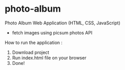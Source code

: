 # photo-album
Photo Album Web Application (HTML, CSS, JavaScript)
- fetch images using picsum photos API

How to run the application :
1. Download project
2. Run index.html file on your browser
3. Done!
